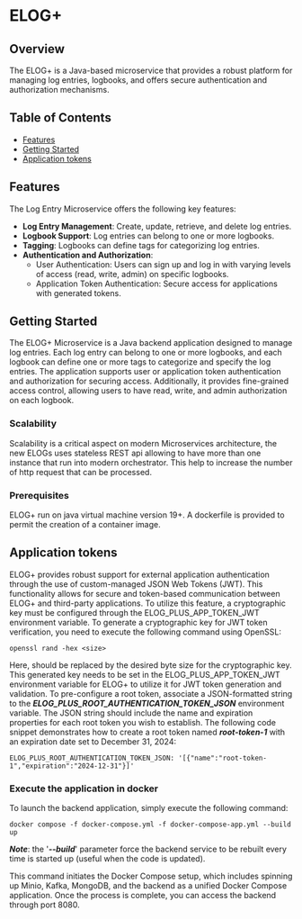 # ELOG+
## Overview

The ELOG+ is a Java-based microservice that provides a robust platform for managing log entries, logbooks, and offers secure authentication and authorization mechanisms.

## Table of Contents

- [Features](#features)
- [Getting Started](#getting-started)
- [Application tokens](#application-tokens)


## Features

The Log Entry Microservice offers the following key features:

- **Log Entry Management**: Create, update, retrieve, and delete log entries.
- **Logbook Support**: Log entries can belong to one or more logbooks.
- **Tagging**: Logbooks can define tags for categorizing log entries.
- **Authentication and Authorization**:
    - User Authentication: Users can sign up and log in with varying levels of access (read, write, admin) on specific logbooks.
    - Application Token Authentication: Secure access for applications with generated tokens.

## Getting Started

The ELOG+ Microservice is a Java backend application designed to manage log entries. Each log 
entry can belong to one or more logbooks, and each logbook can define one or more tags to categorize 
and specify the log entries. The application supports user or application token authentication and 
authorization for securing access. Additionally, it provides fine-grained access control, allowing 
users to have read, write, and admin authorization on each logbook.

### Scalability

Scalability is a critical aspect on modern Microservices architecture, the new ELOGs uses stateless REST api 
allowing to have more than one instance that run into modern orchestrator. This help to increase the number of
http request that can be processed.

### Prerequisites

ELOG+ run on java virtual machine version 19+. A dockerfile is provided to permit the creation of a container image.

## Application tokens
ELOG+ provides robust support for external application authentication through the use of custom-managed JSON Web Tokens (JWT). This functionality allows for secure and token-based communication between ELOG+ and third-party applications. To utilize this feature, a cryptographic key must be configured through the ELOG_PLUS_APP_TOKEN_JWT environment variable. To generate a cryptographic key for JWT token verification, you need to execute the following command using OpenSSL:

```shell
openssl rand -hex <size> 
```

Here, <size> should be replaced by the desired byte size for the cryptographic key. This generated key needs to be set in the ELOG_PLUS_APP_TOKEN_JWT environment variable for ELOG+ to utilize it for JWT token generation and validation.
To pre-configure a root token, associate a JSON-formatted string to the ***ELOG_PLUS_ROOT_AUTHENTICATION_TOKEN_JSON*** environment variable. The JSON string should include the name and expiration properties for each root token you wish to establish.
The following code snippet demonstrates how to create a root token named ***root-token-1*** with an expiration date set to December 31, 2024:

```properties
ELOG_PLUS_ROOT_AUTHENTICATION_TOKEN_JSON: '[{"name":"root-token-1","expiration":"2024-12-31"}]'
```

### Execute the application in docker
To launch the backend application, simply execute the following command:
```shell
docker compose -f docker-compose.yml -f docker-compose-app.yml --build up
```

***Note***: the '**_--build_**' parameter force the backend service to be rebuilt every time is started up (useful when the code is updated).

This command initiates the Docker Compose setup, which includes spinning up Minio, Kafka, MongoDB, and the backend as a unified Docker Compose application. Once the process is complete, you can access the backend through port 8080.